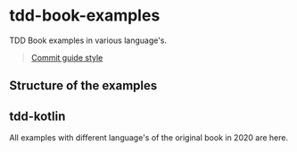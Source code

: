 # tdd-book-examples
TDD Book examples in various language's.

> [Commit guide style](https://gitmoji.dev/)

## Structure of the examples

## tdd-kotlin

All examples with different language's of the original book in 2020 are here.